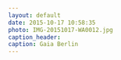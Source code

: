 ```yaml
---
layout: default
date: 2015-10-17 10:58:35
photo: IMG-20151017-WA0012.jpg
caption_header:  
caption: Gaia Berlin
---
```

